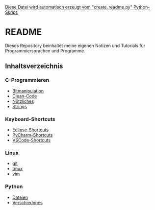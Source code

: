 <u>Diese Datei wird automatisch erzeugt vom "create_readme.py" Python-Skript.</u>
# README

Dieses Repository beinhaltet meine eigenen Notizen und Tutorials für Programmiersprachen und Programme.

## Inhaltsverzeichnis

### C-Programmieren
- [Bitmanipulation](https://github.com/Dokeys/Notes/blob/main/C-Programmieren/Bitmanipulation.md)
- [Clean-Code](https://github.com/Dokeys/Notes/blob/main/C-Programmieren/Clean-Code.md)
- [Nützliches](https://github.com/Dokeys/Notes/blob/main/C-Programmieren/Nützliches.md)
- [Strings](https://github.com/Dokeys/Notes/blob/main/C-Programmieren/Strings.md)

### Keyboard-Shortcuts
- [Eclipse-Shortcuts](https://github.com/Dokeys/Notes/blob/main/Keyboard-Shortcuts/Eclipse-Shortcuts.md)
- [PyCharm-Shortcuts](https://github.com/Dokeys/Notes/blob/main/Keyboard-Shortcuts/PyCharm-Shortcuts.md)
- [VSCode-Shortcuts](https://github.com/Dokeys/Notes/blob/main/Keyboard-Shortcuts/VSCode-Shortcuts.md)

### Linux
- [git](https://github.com/Dokeys/Notes/blob/main/Linux/git.md)
- [tmux](https://github.com/Dokeys/Notes/blob/main/Linux/tmux.md)
- [vim](https://github.com/Dokeys/Notes/blob/main/Linux/vim.md)

### Python
- [Dateien](https://github.com/Dokeys/Notes/blob/main/Python/Dateien.md)
- [Verschiedenes](https://github.com/Dokeys/Notes/blob/main/Python/Verschiedenes.md)

